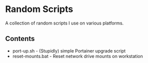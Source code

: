 # Random Scripts

A collection of random scripts I use on various platforms.

## Contents

* port-up.sh - (Stupidly) simple Portainer upgrade script
* reset-mounts.bat - Reset network drive mounts on workstation


